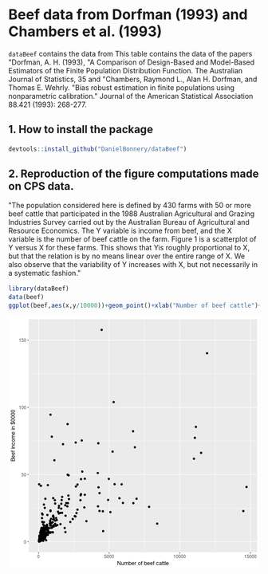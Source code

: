 # Beef data from Dorfman (1993) and Chambers et al. (1993)
`dataBeef` contains the data from  This table contains the data of the papers
  "Dorfman, A. H. (1993), "A Comparison of Design-Based and Model-Based
 Estimators of the Finite Population Distribution Function. The Australian
 Journal of Statistics, 35 and 
 "Chambers, Raymond L., Alan H. Dorfman, and Thomas E. Wehrly. "Bias robust estimation in finite populations using nonparametric calibration." Journal of the American Statistical Association 88.421 (1993): 268-277.
 


## 1. How to install the package

```r
devtools::install_github("DanielBonnery/dataBeef")
```


## 2. Reproduction of the figure computations made on CPS data. 

  "The population considered here is defined by 430 farms  with 50 or more beef cattle that participated in the 1988  Australian Agricultural and Grazing Industries Survey carried out by the Australian Bureau of Agricultural and Resource Economics. The Y variable is income from beef, and  the X variable is the number of beef cattle on the farm. Figure  1 is a scatterplot of Y versus X for these farms. This shows that Yis roughly proportional to X, but that the relation
 is by no means linear over the entire range of X. We also  observe that the variability of Y increases with X, but not  necessarily in a systematic fashion."


```r
library(dataBeef)
data(beef)
ggplot(beef,aes(x,y/10000))+geom_point()+xlab("Number of beef cattle")+ylab("Beef income in $0000")
```

![plot of chunk r2](figure/r2-1.png)
